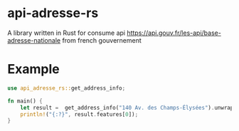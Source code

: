 # api-adresse-rs
A library written in Rust for consume api https://api.gouv.fr/les-api/base-adresse-nationale from french gouvernement

# Example

```rust
use api_adresse_rs::get_address_info;

fn main() {
    let result =  get_address_info("140 Av. des Champs-Élysées").unwrap();
    println!("{:?}", result.features[0]);
}

```

